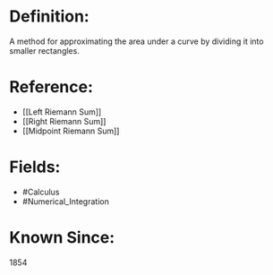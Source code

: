 

# Definition:
A method for approximating the area under a curve by dividing it into smaller rectangles.

# Reference:
- [[Left Riemann Sum]]
- [[Right Riemann Sum]]
- [[Midpoint Riemann Sum]]

# Fields: 
- #Calculus
- #Numerical_Integration

# Known Since:
1854

